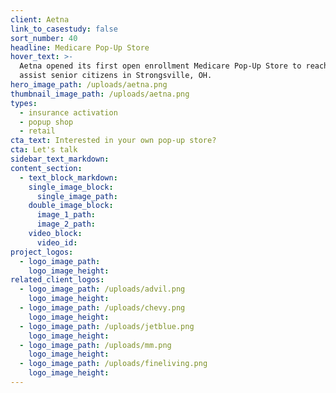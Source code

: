 ```yaml
---
client: Aetna
link_to_casestudy: false
sort_number: 40
headline: Medicare Pop-Up Store
hover_text: >-
  Aetna opened its first open enrollment Medicare Pop-Up Store to reach and
  assist senior citizens in Strongsville, OH.
hero_image_path: /uploads/aetna.png
thumbnail_image_path: /uploads/aetna.png
types:
  - insurance activation
  - popup shop
  - retail
cta_text: Interested in your own pop-up store?
cta: Let's talk
sidebar_text_markdown:
content_section:
  - text_block_markdown:
    single_image_block:
      single_image_path:
    double_image_block:
      image_1_path:
      image_2_path:
    video_block:
      video_id:
project_logos:
  - logo_image_path:
    logo_image_height:
related_client_logos:
  - logo_image_path: /uploads/advil.png
    logo_image_height:
  - logo_image_path: /uploads/chevy.png
    logo_image_height:
  - logo_image_path: /uploads/jetblue.png
    logo_image_height:
  - logo_image_path: /uploads/mm.png
    logo_image_height:
  - logo_image_path: /uploads/fineliving.png
    logo_image_height:
---
```

